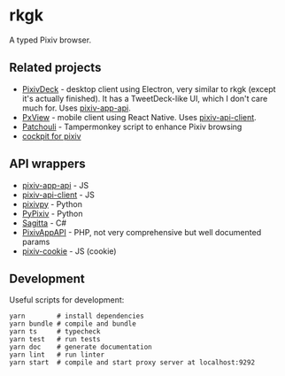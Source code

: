 # rkgk

A typed Pixiv browser.

## Related projects

- [PixivDeck](https://github.com/akameco/PixivDeck) - desktop client using Electron, very similar to rkgk (except it's actually finished). It has a TweetDeck-like UI, which I don't care much for. Uses [pixiv-app-api](https://github.com/akameco/pixiv-app-api).
- [PxView](https://github.com/alphasp/pxview) - mobile client using React Native. Uses [pixiv-api-client](https://github.com/alphasp/pixiv-api-client).
- [Patchouli](https://github.com/FlandreDaisuki/Patchouli) - Tampermonkey script to enhance Pixiv browsing
- [cockpit for pixiv](https://8th713.github.io/cockpit-for-pixiv/)

## API wrappers

- [pixiv-app-api](https://github.com/akameco/pixiv-app-api) - JS
- [pixiv-api-client](https://github.com/alphasp/pixiv-api-client) - JS
- [pixivpy](https://github.com/upbit/pixivpy) - Python
- [PyPixiv](https://github.com/Yukariin/PyPixiv) - Python
- [Sagitta](https://github.com/mika-f/Sagitta) - C#
- [PixivAppAPI](https://github.com/kokororin/pixiv-api-php) - PHP, not very comprehensive but well documented params
- [pixiv-cookie](https://github.com/kokororin/pixiv-cookie) - JS (cookie)

## Development

Useful scripts for development:

```shell
yarn        # install dependencies
yarn bundle # compile and bundle
yarn ts     # typecheck
yarn test   # run tests
yarn doc    # generate documentation
yarn lint   # run linter
yarn start  # compile and start proxy server at localhost:9292
```
